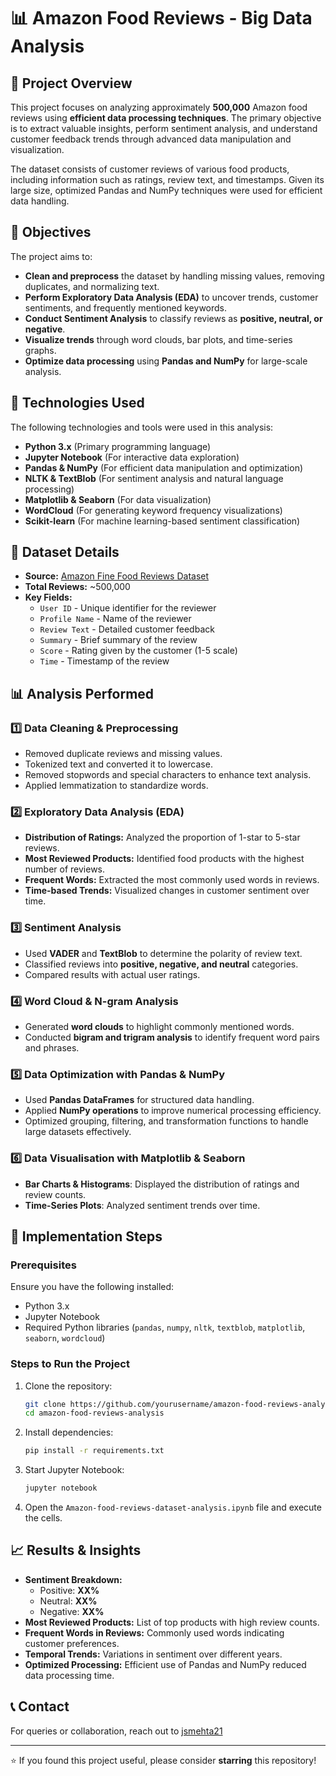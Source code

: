 # 📊 Amazon Food Reviews - Big Data Analysis

## 📝 Project Overview
This project focuses on analyzing approximately **500,000** Amazon food reviews using **efficient data processing techniques**. The primary objective is to extract valuable insights, perform sentiment analysis, and understand customer feedback trends through advanced data manipulation and visualization.

The dataset consists of customer reviews of various food products, including information such as ratings, review text, and timestamps. Given its large size, optimized Pandas and NumPy techniques were used for efficient data handling.

## 🎯 Objectives
The project aims to:
- **Clean and preprocess** the dataset by handling missing values, removing duplicates, and normalizing text.
- **Perform Exploratory Data Analysis (EDA)** to uncover trends, customer sentiments, and frequently mentioned keywords.
- **Conduct Sentiment Analysis** to classify reviews as **positive, neutral, or negative**.
- **Visualize trends** through word clouds, bar plots, and time-series graphs.
- **Optimize data processing** using **Pandas and NumPy** for large-scale analysis.

## 🔧 Technologies Used
The following technologies and tools were used in this analysis:
- **Python 3.x** (Primary programming language)
- **Jupyter Notebook** (For interactive data exploration)
- **Pandas & NumPy** (For efficient data manipulation and optimization)
- **NLTK & TextBlob** (For sentiment analysis and natural language processing)
- **Matplotlib & Seaborn** (For data visualization)
- **WordCloud** (For generating keyword frequency visualizations)
- **Scikit-learn** (For machine learning-based sentiment classification)

## 📂 Dataset Details
- **Source:** [Amazon Fine Food Reviews Dataset](https://www.kaggle.com/snap/amazon-fine-food-reviews)
- **Total Reviews:** ~500,000
- **Key Fields:**
  - `User ID` - Unique identifier for the reviewer
  - `Profile Name` - Name of the reviewer
  - `Review Text` - Detailed customer feedback
  - `Summary` - Brief summary of the review
  - `Score` - Rating given by the customer (1-5 scale)
  - `Time` - Timestamp of the review

## 📊 Analysis Performed
### 1️⃣ Data Cleaning & Preprocessing
- Removed duplicate reviews and missing values.
- Tokenized text and converted it to lowercase.
- Removed stopwords and special characters to enhance text analysis.
- Applied lemmatization to standardize words.

### 2️⃣ Exploratory Data Analysis (EDA)
- **Distribution of Ratings:** Analyzed the proportion of 1-star to 5-star reviews.
- **Most Reviewed Products:** Identified food products with the highest number of reviews.
- **Frequent Words:** Extracted the most commonly used words in reviews.
- **Time-based Trends:** Visualized changes in customer sentiment over time.

### 3️⃣ Sentiment Analysis
- Used **VADER** and **TextBlob** to determine the polarity of review text.
- Classified reviews into **positive, negative, and neutral** categories.
- Compared results with actual user ratings.

### 4️⃣ Word Cloud & N-gram Analysis
- Generated **word clouds** to highlight commonly mentioned words.
- Conducted **bigram and trigram analysis** to identify frequent word pairs and phrases.

### 5️⃣ Data Optimization with Pandas & NumPy
- Used **Pandas DataFrames** for structured data handling.
- Applied **NumPy operations** to improve numerical processing efficiency.
- Optimized grouping, filtering, and transformation functions to handle large datasets effectively.

### 6️⃣ Data Visualisation with Matplotlib & Seaborn
- **Bar Charts & Histograms**: Displayed the distribution of ratings and review counts.
- **Time-Series Plots**: Analyzed sentiment trends over time.

## 📌 Implementation Steps
### Prerequisites
Ensure you have the following installed:
- Python 3.x
- Jupyter Notebook
- Required Python libraries (`pandas`, `numpy`, `nltk`, `textblob`, `matplotlib`, `seaborn`, `wordcloud`)

### Steps to Run the Project
1. Clone the repository:
   ```bash
   git clone https://github.com/yourusername/amazon-food-reviews-analysis.git
   cd amazon-food-reviews-analysis
   ```
2. Install dependencies:
   ```bash
   pip install -r requirements.txt
   ```
3. Start Jupyter Notebook:
   ```bash
   jupyter notebook
   ```
4. Open the `Amazon-food-reviews-dataset-analysis.ipynb` file and execute the cells.

## 📈 Results & Insights
- **Sentiment Breakdown:**
  - Positive: **XX%**
  - Neutral: **XX%**
  - Negative: **XX%**
- **Most Reviewed Products:** List of top products with high review counts.
- **Frequent Words in Reviews:** Commonly used words indicating customer preferences.
- **Temporal Trends:** Variations in sentiment over different years.
- **Optimized Processing:** Efficient use of Pandas and NumPy reduced data processing time.

## 📞 Contact
For queries or collaboration, reach out to [jsmehta21](https://github.com/jsmehta21)

---
⭐ If you found this project useful, please consider **starring** this repository!
